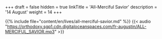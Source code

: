 +++
draft = false
hidden = true
linkTitle = 'All-Merciful Savior'
description = '14 August'
weight = 14
+++

{{% include file="content/en/lives/all-merciful-savior.md" %}}
{{< audio "https://orthodoxy.sgp1.cdn.digitaloceanspaces.com/fr-augustin/ALL-MERCIFUL_SAVIOR.mp3" >}}
